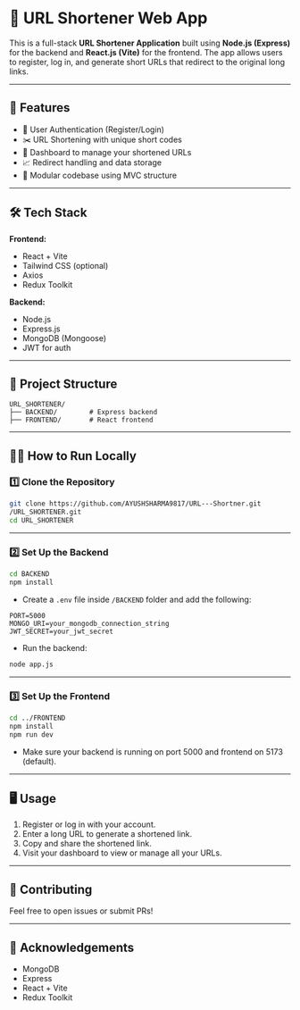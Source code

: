 # 🔗 URL Shortener Web App

This is a full-stack **URL Shortener Application** built using **Node.js (Express)** for the backend and **React.js (Vite)** for the frontend. The app allows users to register, log in, and generate short URLs that redirect to the original long links.

---

## 🚀 Features

- 🔐 User Authentication (Register/Login)
- ✂️ URL Shortening with unique short codes
- 📜 Dashboard to manage your shortened URLs
- 📈 Redirect handling and data storage
- 🧠 Modular codebase using MVC structure

---

## 🛠️ Tech Stack

**Frontend:**
- React + Vite
- Tailwind CSS (optional)
- Axios
- Redux Toolkit

**Backend:**
- Node.js
- Express.js
- MongoDB (Mongoose)
- JWT for auth

---

## 📁 Project Structure

```
URL_SHORTENER/
├── BACKEND/        # Express backend
├── FRONTEND/       # React frontend
```

---

## 🧑‍💻 How to Run Locally

### 1️⃣ Clone the Repository

```bash
git clone https://github.com/AYUSHSHARMA9817/URL---Shortner.git
/URL_SHORTENER.git
cd URL_SHORTENER
```

---

### 2️⃣ Set Up the Backend

```bash
cd BACKEND
npm install
```

- Create a `.env` file inside `/BACKEND` folder and add the following:
```env
PORT=5000
MONGO_URI=your_mongodb_connection_string
JWT_SECRET=your_jwt_secret
```

- Run the backend:
```bash
node app.js
```

---

### 3️⃣ Set Up the Frontend

```bash
cd ../FRONTEND
npm install
npm run dev
```

- Make sure your backend is running on port 5000 and frontend on 5173 (default).

---

## 🖥️ Usage

1. Register or log in with your account.
2. Enter a long URL to generate a shortened link.
3. Copy and share the shortened link.
4. Visit your dashboard to view or manage all your URLs.

---

## 🤝 Contributing

Feel free to open issues or submit PRs!

---


## 🙌 Acknowledgements

- MongoDB
- Express
- React + Vite
- Redux Toolkit
